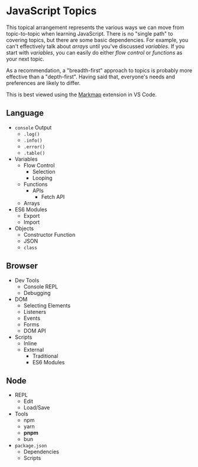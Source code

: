 # JavaScript Topics

This topical arrangement represents the various ways we can move from topic-to-topic when learning JavaScript. There is no "single path" to covering topics, but there are some basic dependencies. For example, you can't effectively talk about *arrays* until you've discussed *variables*. If you start with *variables*, you can easily do either *flow control* or *functions* as your next topic.

As a recommendation, a "breadth-first" approach to topics is probably more effective than a "depth-first". Having said that, everyone's needs and preferences are likely to differ.

This is best viewed using the [Markmap](https://marketplace.visualstudio.com/items?itemName=gera2ld.markmap-vscode) extension in VS Code.

## Language <!-- markmap: foldAll -->

- `console` Output <!-- markmap: fold -->
  - `.log()`
  - `.info()`
  - `.error()`
  - `.table()`
- Variables
  - Flow Control
    - Selection
    - Looping
  - Functions
    - APIs
      - Fetch API
  - Arrays
- ES6 Modules <!-- markmap: fold -->
  - Export
  - Import
- Objects <!-- markmap: fold -->
  - Constructor Function
  - JSON
  - `class`

## Browser <!-- markmap: foldAll -->

- Dev Tools <!-- markmap: fold -->
  - Console REPL
  - Debugging
- DOM <!-- markmap: fold -->
  - Selecting Elements
  - Listeners
  - Events
  - Forms
  - DOM API
- Scripts <!-- markmap: fold -->
  - Inline
  - External
    - Traditional
    - ES6 Modules

## Node <!-- markmap: foldAll -->

- REPL
  - Edit
  - Load/Save
- Tools
  - npm
  - yarn
  - **pnpm**
  - bun
- `package.json`
  - Dependencies
  - Scripts
